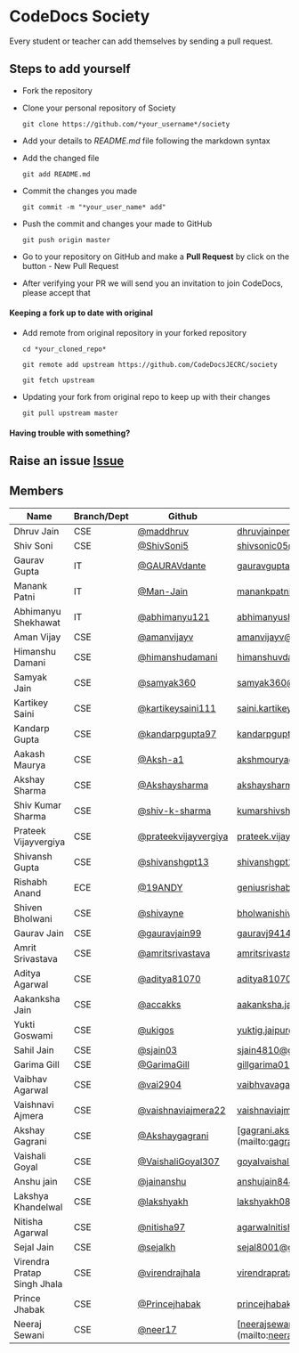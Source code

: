 
# CodeDocs Society
Every student or teacher can add themselves by sending a pull request.
## Steps to add yourself
- Fork the repository
- Clone your personal repository of Society

  `git clone https://github.com/*your_username*/society`
- Add your details to *README.md* file following the markdown syntax
- Add the changed file

  `git add README.md`
- Commit the changes you made

  `git commit -m "*your_user_name* add"`
- Push the commit and changes your made to GitHub

  `git push origin master`
- Go to your repository on GitHub and make a **Pull Request** by click on the button - New Pull Request
- After verifying your PR we will send you an invitation to join CodeDocs, please accept that

#### Keeping a fork up to date with original
- Add remote from original repository in your forked repository

  `cd *your_cloned_repo*`

  `git remote add upstream https://github.com/CodeDocsJECRC/society`

  `git fetch upstream`

- Updating your fork from original repo to keep up with their changes

  `git pull upstream master`

#### Having trouble with something?
Raise an issue [Issue](https://github.com/CodeDocsJECRC/society/issues/new)
-----
## Members

| Name | Branch/Dept | Github | Email |
| ----- | ------ | ----- | ----- |
| Dhruv Jain | CSE | [@maddhruv](https://github.com/maddhruv) | [dhruvjainpenny@gmail.com](mailto:dhruvjainpenny@gmail.com) |
| Shiv Soni  | CSE | [@ShivSoni5](https://github.com/ShivSoni5)| [shivsonic05@gmail.com](mailto:shivsonic05@gmail.com) |
| Gaurav Gupta  | IT | [@GAURAVdante](https://github.com/GAURAVdante)| [gauravguptahappy97@gmail.com](mailto:gauravguptahappy97@gmail.com) |
| Manank Patni | IT | [@Man-Jain](https://github.com/Man-Jain) | [manankpatni@gmail.com](mailto:manankpatni@gmail.com) |
| Abhimanyu Shekhawat | IT | [@abhimanyu121](https://github.com/abhimanyu121) | [abhimanyushekhawat17.as@gmail.com](mailto:abhimanyushekhawat17.as@gmail.com) |
| Aman Vijay | CSE | [@amanvijayv](https://github.com/amanvijayv) | [amanvijayv@gmail.com](mailto:amanvijayv@gmail.com) |
| Himanshu Damani | CSE | [@himanshudamani](https://github.com/himanshudamani) | [himanshuvdamani@gmail.com](mailto:himanshuvdamani@gmail.com) |
| Samyak Jain | CSE | [@samyak360](https://github.com/samyak360) | [samyak360@gmail.com](mailto:samyak360@gmail.com) |
| Kartikey Saini | CSE | [@kartikeysaini111](https://github.com/kartikeysaini111) | [saini.kartikey111@gmail.com](mailto:saini.kartikey111@gmail.com) |
| Kandarp Gupta | CSE | [@kandarpgupta97](https://github.com/kandarpgupta97) | [kandarpgupta97@gmail.com](mailto:kandarpgupta97@gmail.com) |
| Aakash Maurya | CSE | [@Aksh-a1](https://github.com/Aksh-a1) | [akshmourya@gmail.com](mailto:akshmourya@gmail.com) |
| Akshay Sharma | CSE | [@Akshaysharma](https://github.com/akshaysharma2277) | [akshaysharma2277@gmail.com](mailto:akshaysharma2277@gmail.com) |
| Shiv Kumar Sharma | CSE | [@shiv-k-sharma](https://github.com/shiv-k-sharma) | [kumarshivsharma12@gmail.com](mailto:kumarshivsharma12@gmail.com) |
| Prateek Vijayvergiya| CSE | [@prateekvijayvergiya](https://github.com/prateekvijayvergiya) | [prateek.vijayudr27@gmail.com](mailto:prateek.vijayudr27@gmail.com) |
| Shivansh Gupta | CSE | [@shivanshgpt13](https://github.com/shivanshgpt13) | [shivanshgpt13@gmail.com](mailto:shivanshgpt13@gmail.com) |
| Rishabh Anand | ECE | [@19ANDY](https://github.com/19ANDY)| [geniusrishabhanand@gmail.com](mailto:geniusrishabhanand@gmail.com)|
| Shiven Bholwani | CSE | [@shivayne](https://github.com/shivayne)| [bholwanishiven@gmail.com](mailto:bholwanishiven@gmail.com)|
| Gaurav Jain | CSE | [@gauravjain99](https://github.com/gauravjain99) | [gauravj9414@gmail.com](mailto:gauravj9414@gmail.com)
| Amrit Srivastava | CSE | [@amritsrivastava](https://github.com/amritsrivastava)| [amritsrivastava.2cse20@jecrc.ac.in](mailto:amritsrivastava.2cse20@jecrc.ac.in)|
| Aditya Agarwal | CSE | [@aditya81070](https://github.com/aditya81070)| [aditya81070@gmail.com](mailto:aditya81070@gmail.com)|
| Aakanksha Jain | CSE | [@accakks](https://github.com/accakks)| [aakanksha.jain8@gmail.com](mailto:aakanksha.jain8@gmail.com)|
| Yukti Goswami | CSE | [@ukigos](https://github.com/ukigos) | [yuktig.jaipur@gmail.com](mailto:yuktig.jaipur@gmail.com)|
| Sahil Jain | CSE | [@sjain03](https://github.com/sjain03) | [sjain4810@gmail.com](mailto:sjain4810@gmail.com) |
| Garima Gill | CSE | [@GarimaGill](https://github.com/GarimaGill) | [gillgarima01@gmail.com](mailto:gillgarima01@gmail.com)| 
|Vaibhav Agarwal |CSE | [@vai2904](http://github.com/vai2904) |[vaibhvavagarwal.946@gmail.com](mailto:vaibhavagarwal.946@gmail.com) |
| Vaishnavi Ajmera | CSE | [@vaishnaviajmera22](https://github.com/vaishnaviajmera22) | [vaishnaviajmera22@gmail.com](mailto:vaishnaviajmera22@gmail.com)|
| Akshay Gagrani | CSE | [@Akshaygagrani](https://github.com/Akshaygagrani) | [gagrani.akshay@gmail.com] (mailto:gagrani.akshay@gmail.com)|
| Vaishali Goyal | CSE | [@VaishaliGoyal307](https://github.com/VaishaliGoyal307/society.git) | [goyalvaishali307@gmail.com](mailto:goyalvaishali307@gmail.com)|
| Anshu jain | CSE | [@jainanshu](https://github.com/jainanshu) | [anshujain8441@gmail.com](mailto:anshujain8441@gmail.com)|
| Lakshya Khandelwal | CSE | [@lakshyakh](https://github.com/lakshyakh) | [lakshyakh08@gmail.com](mailto:lakshyakh08@gmail.com)| 
| Nitisha Agarwal | CSE | [@nitisha97](https://github.com/nitisha97) | [agarwalnitisha1997@gmail.com](mailto:agarwalnitisha1997@gmail.com)|
| Sejal Jain | CSE | [@sejalkh](https://github.com/sejalkh) | [sejal8001@gmail.com](mailto:sejal8001@gmail.com)|
| Virendra Pratap Singh Jhala | CSE | [@virendrajhala](https://github.com/virendrajhala) | [virendrapratapsinghjhala@gmail.com](mailto:virendrapratapsinghjhala@gmail.com) |
| Prince Jhabak | CSE | [@Princejhabak](https://github.com/Princejhabak) | [princejhabak.cse20@jecrc.ac.in](mailto:princejhabak.cse20@jecrc.ac.in) |
| Neeraj Sewani | CSE | [@neer17](https://github.com/neer17) | [neerajsewanisrt8@gmail.com] (mailto:neerajsewanisrt8@gmail.com) | [neerajsewani.cse20@jecrc.ac.in](mailto:neerajsewani.cse20@jecrc.ac.in)|